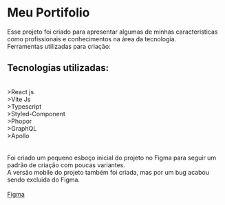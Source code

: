 # Meu Portifolio
Esse projeto foi criado para apresentar algumas de minhas caracteristicas como profissionais e conhecimentos na área da tecnologia.<br/>
Ferramentas utilizadas para criação:<br/>

## Tecnologias utilizadas:<br/>
<br/>
>React js <br/>
>Vite Js <br/>
>Typescript <br/>
>Styled-Component <br/> 
>Phopor <br/>
>GraphQL <br/>
>Apollo <br/>

<br/>
<br/>
Foi criado um pequeno esboço inicial do projeto no Figma para seguir um padrão de criação com poucas variantes.<br/>
A versão mobile do projeto também foi criada, mas por um bug acabou sendo excluida do Figma.<br/>
<br/>
<a href="https://www.figma.com/community/file/1134637571456376160" target="_blank">Figma</a>
